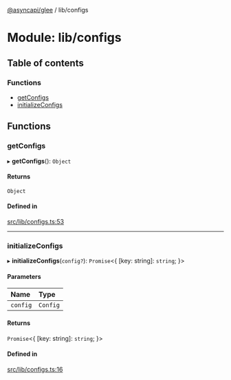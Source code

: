 [@asyncapi/glee](../README.md) / lib/configs

# Module: lib/configs

## Table of contents

### Functions

- [getConfigs](lib_configs.md#getconfigs)
- [initializeConfigs](lib_configs.md#initializeconfigs)

## Functions

### getConfigs

▸ **getConfigs**(): `Object`

#### Returns

`Object`

#### Defined in

[src/lib/configs.ts:53](https://github.com/asyncapi/glee/blob/086c449/src/lib/configs.ts#L53)

___

### initializeConfigs

▸ **initializeConfigs**(`config?`): `Promise`<{ [key: string]: `string`;  }\>

#### Parameters

| Name | Type |
| :------ | :------ |
| `config` | `Config` |

#### Returns

`Promise`<{ [key: string]: `string`;  }\>

#### Defined in

[src/lib/configs.ts:16](https://github.com/asyncapi/glee/blob/086c449/src/lib/configs.ts#L16)
